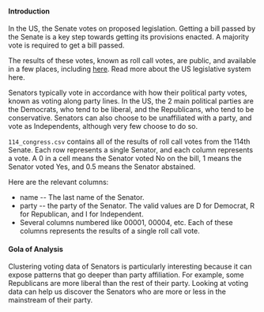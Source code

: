 #### Introduction
In the US, the Senate votes on proposed legislation. Getting a bill passed by the Senate is a key step towards getting its provisions enacted. A majority vote is required to get a bill passed.

The results of these votes, known as roll call votes, are public, and available in a few places, including [here](https://github.com/unitedstates/congress). Read more about the US legislative system here.

Senators typically vote in accordance with how their political party votes, known as voting along party lines. In the US, the 2 main political parties are the Democrats, who tend to be liberal, and the Republicans, who tend to be conservative. Senators can also choose to be unaffiliated with a party, and vote as Independents, although very few choose to do so.

`114_congress.csv` contains all of the results of roll call votes from the 114th Senate. Each row represents a single Senator, and each column represents a vote. A 0 in a cell means the Senator voted No on the bill, 1 means the Senator voted Yes, and 0.5 means the Senator abstained.

Here are the relevant columns:

* name -- The last name of the Senator.
* party -- the party of the Senator. The valid values are D for Democrat, R for Republican, and I for Independent.
* Several columns numbered like 00001, 00004, etc. Each of these columns represents the results of a single roll call vote.

#### Gola of Analysis
Clustering voting data of Senators is particularly interesting because it can expose patterns that go deeper than party affiliation. For example, some Republicans are more liberal than the rest of their party. Looking at voting data can help us discover the Senators who are more or less in the mainstream of their party.
